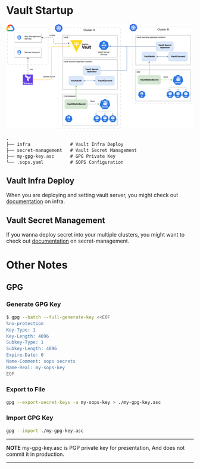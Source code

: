 # Vault Startup
![vault architecture](./architecture.png)

```
.
├── infra               # Vault Infra Deploy
├── secret-management   # Vault Secret Management
├── my-gpg-key.asc      # GPG Private Key
└── .sops.yaml          # SOPS Configuration 
```

## Vault Infra Deploy
When you are deploying and setting vault server, you might check out [documentation](./infra/README.md) on infra.

## Vault Secret Management
If you wanna deploy secret into your multiple clusters, you might want to check out [documentation](./secret-management/README.md) on secret-management.

# Other Notes
## GPG 
### Generate GPG Key
```bash
$ gpg --batch --full-generate-key <<EOF
%no-protection
Key-Type: 1
Key-Length: 4096
Subkey-Type: 1
Subkey-Length: 4096
Expire-Date: 0
Name-Comment: sops secrets
Name-Real: my-sops-key
EOF
```

### Export to File
```bash
gpg --export-secret-keys -a my-sops-key > ./my-gpg-key.asc
```

### Import GPG Key
```bash
gpg --import ./my-gpg-key.asc
```

---
**NOTE**
my-gpg-key.asc is PGP private key for presentation, And does not commit it in production.

---